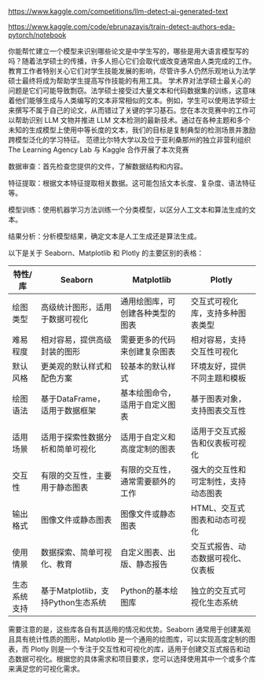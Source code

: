 https://www.kaggle.com/competitions/llm-detect-ai-generated-text

https://www.kaggle.com/code/ebrunazayis/train-detect-authors-eda-pytorch/notebook

你能帮忙建立一个模型来识别哪些论文是中学生写的，哪些是用大语言模型写的吗？随着法学硕士的传播，许多人担心它们会取代或改变通常由人类完成的工作。教育工作者特别关心它们对学生技能发展的影响，尽管许多人仍然乐观地认为法学硕士最终将成为帮助学生提高写作技能的有用工具。
学术界对法学硕士最关心的问题是它们可能导致剽窃。法学硕士接受过大量文本和代码数据集的训练，这意味着他们能够生成与人类编写的文本非常相似的文本。例如，学生可以使用法学硕士来撰写不属于自己的论文，从而错过了关键的学习基石。您在本次竞赛中的工作可以帮助识别 LLM 文物并推进 LLM 文本检测的最新技术。通过在各种主题和多个未知的生成模型上使用中等长度的文本，我们的目标是复制典型的检测场景并激励跨模型泛化的学习特征。
范德比尔特大学以及位于亚利桑那州的独立非营利组织 The Learning Agency Lab 与 Kaggle 合作开展了本次竞赛

数据审查：首先检查您提供的文件，了解数据结构和内容。

特征提取：根据文本特征提取相关数据。这可能包括文本长度、复杂度、语法特征等。

模型训练：使用机器学习方法训练一个分类模型，以区分人工文本和算法生成的文本。

结果分析：分析模型结果，确定文本是人工生成还是算法生成。

以下是关于 Seaborn、Matplotlib 和 Plotly 的主要区别的表格：

| 特性/库         | Seaborn                           | Matplotlib                      | Plotly                            |
|------------------|----------------------------------|----------------------------------|----------------------------------|
| 绘图类型         | 高级统计图形，适用于数据可视化   | 通用绘图库，可创建各种类型的图表 | 交互式可视化库，支持多种图表类型  |
| 难易程度         | 相对容易，提供高级封装的图形    | 需要更多的代码来创建复杂图表     | 相对容易，支持交互性可视化         |
| 默认风格         | 更美观的默认样式和配色方案      | 较基本的默认样式                 | 环境友好，提供不同主题和模板        |
| 绘图语法         | 基于DataFrame，适用于数据框架    | 基本绘图命令，适用于自定义图表    | 基于图表对象，支持图表交互性         |
| 适用场景         | 适用于探索性数据分析和简单可视化 | 适用于自定义和高度定制的图表      | 适用于交互式报告和仪表板可视化      |
| 交互性           | 有限的交互性，主要用于静态图表    | 有限的交互性，通常需要额外的工作   | 强大的交互性和可定制性，支持动态图表 |
| 输出格式         | 图像文件或静态图表             | 图像文件或静态图表               | HTML、交互式图表和动态可视化        |
| 使用情景         | 数据探索、简单可视化、教育      | 自定义图表、出版、静态报告        | 交互式报告、动态数据可视化、仪表板  |
| 生态系统支持     | 基于Matplotlib，支持Python生态系统 | Python的基本绘图库                | 独立的交互式可视化生态系统          |

需要注意的是，这些库各自有其适用的情况和优势。Seaborn 通常用于创建美观且具有统计性质的图形，Matplotlib 是一个通用的绘图库，可以实现高度定制的图表，而 Plotly 则是一个专注于交互性和可视化的库，适用于创建交互式报告和动态数据可视化。根据您的具体需求和项目要求，您可以选择使用其中一个或多个库来满足您的可视化需求。